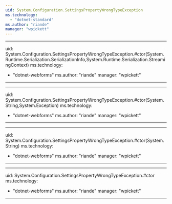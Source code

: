 ```yaml
---
uid: System.Configuration.SettingsPropertyWrongTypeException
ms.technology: 
  - "dotnet-standard"
ms.author: "riande"
manager: "wpickett"
---
```


---
uid: System.Configuration.SettingsPropertyWrongTypeException.#ctor(System.Runtime.Serialization.SerializationInfo,System.Runtime.Serialization.StreamingContext)
ms.technology: 
  - "dotnet-webforms"
ms.author: "riande"
manager: "wpickett"
---

---
uid: System.Configuration.SettingsPropertyWrongTypeException.#ctor(System.String,System.Exception)
ms.technology: 
  - "dotnet-webforms"
ms.author: "riande"
manager: "wpickett"
---

---
uid: System.Configuration.SettingsPropertyWrongTypeException.#ctor(System.String)
ms.technology: 
  - "dotnet-webforms"
ms.author: "riande"
manager: "wpickett"
---

---
uid: System.Configuration.SettingsPropertyWrongTypeException.#ctor
ms.technology: 
  - "dotnet-webforms"
ms.author: "riande"
manager: "wpickett"
---

